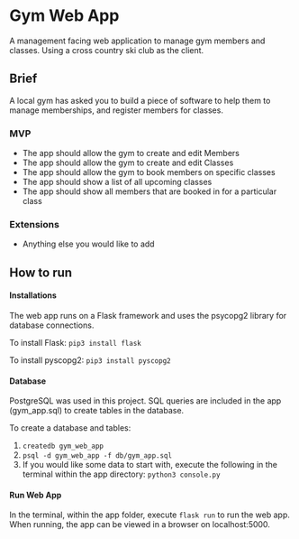 # Gym Web App
A management facing web application to manage gym members and classes. Using a cross country ski club as the client.

## Brief
A local gym has asked you to build a piece of software to help them to manage memberships, and register members for classes.

### MVP

- The app should allow the gym to create and edit Members
- The app should allow the gym to create and edit Classes
- The app should allow the gym to book members on specific classes
- The app should show a list of all upcoming classes
- The app should show all members that are booked in for a particular class

### Extensions
- Anything else you would like to add

## How to run
#### Installations
The web app runs on a Flask framework and uses the psycopg2 library for database connections.

To install Flask:
  `pip3 install flask`

To install pyscopg2:
  `pip3 install pyscopg2`

#### Database
PostgreSQL was used in this project. SQL queries are included in the app (gym_app.sql) to create tables in the database.

To create a database and tables:
1. `createdb gym_web_app`
1. `psql -d gym_web_app -f db/gym_app.sql`
1. If you would like some data to start with, execute the following in the terminal within the app directory: `python3 console.py`

#### Run Web App
In the terminal, within the app folder, execute `flask run` to run the web app. When running, the app can be viewed in a browser on localhost:5000.


